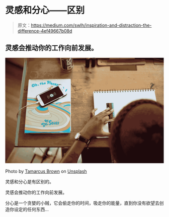 # 灵感和分心——区别

> 原文：<https://medium.com/swlh/inspiration-and-distraction-the-difference-4ef49667b08d>

## 灵感会推动你的工作向前发展。

![](img/a8235efc407c06cfaa8ad9aa1160a2ca.png)

Photo by [Tamarcus Brown](https://unsplash.com/@tamarcusbrown?utm_source=medium&utm_medium=referral) on [Unsplash](https://unsplash.com?utm_source=medium&utm_medium=referral)

灵感和分心是有区别的。

灵感会推动你的工作向前发展。

分心是一个贪婪的小贼，它会偷走你的时间，吸走你的能量，直到你没有欲望去创造你设定的任何东西…